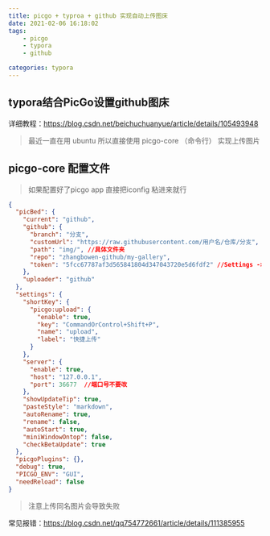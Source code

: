 ```yaml
---
title: picgo + typroa + github 实现自动上传图床
date: 2021-02-06 16:18:02
tags:
	- picgo
	- typora
	- github

categories: typora
---
```




## typora结合PicGo设置github图床

 详细教程：https://blog.csdn.net/beichuchuanyue/article/details/105493948

> 最近一直在用 ubuntu 所以直接使用 picgo-core （命令行） 实现上传图片 

## picgo-core 配置文件

> 如果配置好了picgo app 直接把iconfig 粘进来就行

```json
{
  "picBed": {
    "current": "github",
    "github": {
      "branch": "分支",
      "customUrl": "https://raw.githubusercontent.com/用户名/仓库/分支",
      "path": "img/", //具体文件夹
      "repo": "zhangbowen-github/my-gallery",
      "token": "5fcc67787af3d565841804d347043720e5d6fdf2" //Settings -> Developer settings -> Personal access tokens->创建 全选
    },
    "uploader": "github"
  },
  "settings": {
    "shortKey": {
      "picgo:upload": {
        "enable": true,
        "key": "CommandOrControl+Shift+P",
        "name": "upload",
        "label": "快捷上传"
      }
    },
    "server": {
      "enable": true,
      "host": "127.0.0.1",
      "port": 36677  //端口号不要改
    },
    "showUpdateTip": true,
    "pasteStyle": "markdown",
    "autoRename": true,
    "rename": false,
    "autoStart": true,
    "miniWindowOntop": false,
    "checkBetaUpdate": true
  },
  "picgoPlugins": {},
  "debug": true,
  "PICGO_ENV": "GUI",
  "needReload": false
}
```

>注意上传同名图片会导致失败

常见报错：https://blog.csdn.net/qq754772661/article/details/111385955